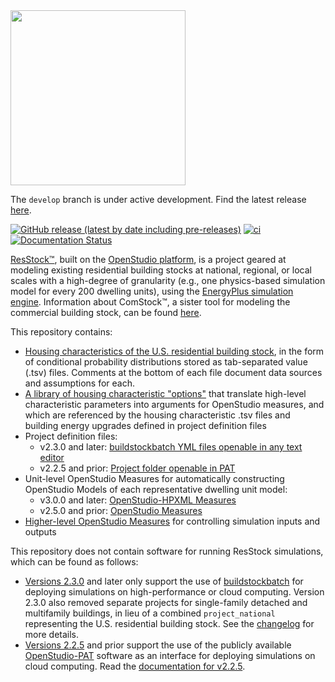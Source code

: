 <img src="https://user-images.githubusercontent.com/1276021/85608250-1ff46b80-b612-11ea-903e-4ced367e5940.jpg" width="280">

The `develop` branch is under active development. Find the latest release [here](https://github.com/NREL/resstock/releases).

[![GitHub release (latest by date including pre-releases)](https://img.shields.io/github/v/release/NREL/resstock?include_prereleases)](https://github.com/NREL/resstock/releases)
[![ci](https://github.com/NREL/resstock/workflows/ci/badge.svg)](https://github.com/NREL/resstock/actions)
[![Documentation Status](https://readthedocs.org/projects/resstock/badge/?version=latest)](https://resstock.readthedocs.io/en/latest/?badge=latest)

[ResStock™](https://www.nrel.gov/buildings/resstock.html), built on the [OpenStudio platform](http://openstudio.net), is a project geared at modeling existing residential building stocks at national, regional, or local scales with a high-degree of granularity (e.g., one physics-based simulation model for every 200 dwelling units), using the [EnergyPlus simulation engine](http://energyplus.net). Information about ComStock™, a sister tool for modeling the commercial building stock, can be found [here](https://www.nrel.gov/buildings/comstock.html). 

This repository contains:

- [Housing characteristics of the U.S. residential building stock](https://github.com/NREL/resstock/tree/main/project_national/housing_characteristics), in the form of conditional probability distributions stored as tab-separated value (.tsv) files. Comments at the bottom of each file document data sources and assumptions for each.
- [A library of housing characteristic "options"](https://github.com/NREL/resstock/blob/main/resources/options_lookup.tsv) that translate high-level characteristic parameters into arguments for OpenStudio measures, and which are referenced by the housing characteristic .tsv files and building energy upgrades defined in project definition files
- Project definition files:
  - v2.3.0 and later: [buildstockbatch YML files openable in any text editor](https://github.com/NREL/resstock/blob/main/project_national/national_baseline.yml)
  - v2.2.5 and prior: [Project folder openable in PAT](https://github.com/NREL/resstock/tree/v2.2.5/project_singlefamilydetached)
- Unit-level OpenStudio Measures for automatically constructing OpenStudio Models of each representative dwelling unit model:
  - v3.0.0 and later: [OpenStudio-HPXML Measures](https://github.com/NREL/resstock/tree/main/resources/hpxml-measures)
  - v2.5.0 and prior: [OpenStudio Measures](https://github.com/NREL/resstock/tree/v2.5.0/resources/measures)
- [Higher-level OpenStudio Measures](https://github.com/NREL/resstock/tree/main/measures) for controlling simulation inputs and outputs

This repository does not contain software for running ResStock simulations, which can be found as follows:

 - [Versions 2.3.0](https://github.com/NREL/resstock/releases/tag/v2.3.0) and later only support the use of [buildstockbatch](https://github.com/NREL/buildstockbatch) for deploying simulations on high-performance or cloud computing. Version 2.3.0 also removed separate projects for single-family detached and multifamily buildings, in lieu of a combined `project_national` representing the U.S. residential building stock. See the [changelog](https://github.com/NREL/resstock/blob/main/CHANGELOG.md) for more details. 
 - [Versions 2.2.5](https://github.com/NREL/resstock/releases/tag/v2.2.5) and prior support the use of the publicly available [OpenStudio-PAT](https://github.com/NREL/OpenStudio-PAT) software as an interface for deploying simulations on cloud computing. Read the [documentation for v2.2.5](https://resstock.readthedocs.io/en/v2.2.5/).
